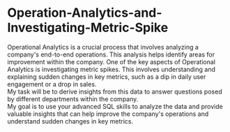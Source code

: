 # Operation-Analytics-and-Investigating-Metric-Spike
Operational Analytics is a crucial process that involves analyzing a company's end-to-end operations. This analysis helps identify areas for improvement within the company.
One of the key aspects of Operational Analytics is investigating metric spikes. This involves understanding and explaining sudden changes in key metrics, such as a dip in daily user engagement or a drop in sales.
<br> 
My task will be to derive insights from this data to answer questions posed by different departments within the company. <br>
My goal is to use your advanced SQL skills to analyze the data and provide valuable insights that can help improve the company's operations and understand sudden changes in key metrics.
